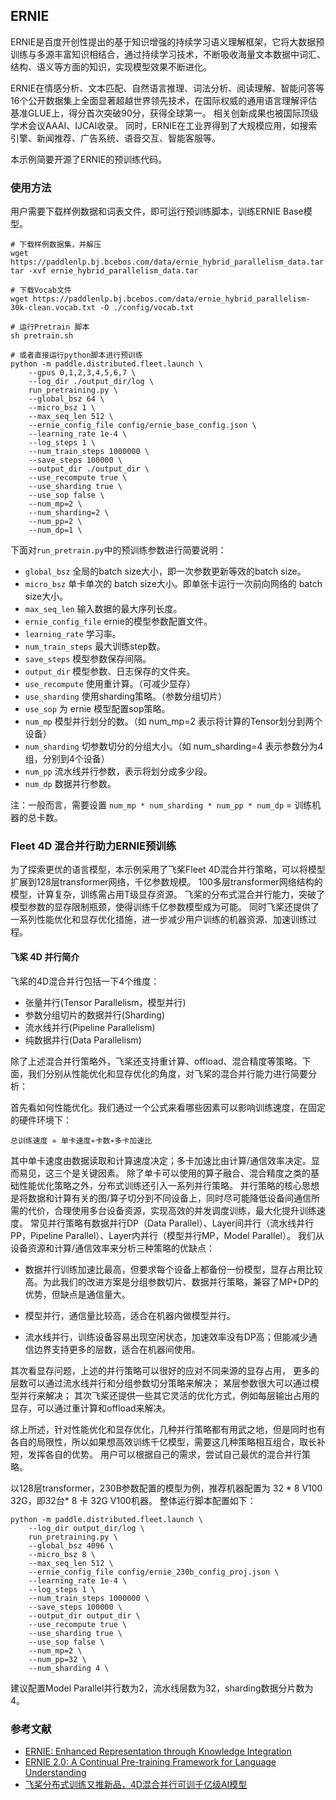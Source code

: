 ## ERNIE

ERNIE是百度开创性提出的基于知识增强的持续学习语义理解框架，它将大数据预训练与多源丰富知识相结合，通过持续学习技术，不断吸收海量文本数据中词汇、结构、语义等方面的知识，实现模型效果不断进化。

ERNIE在情感分析、文本匹配、自然语言推理、词法分析、阅读理解、智能问答等16个公开数据集上全面显著超越世界领先技术，在国际权威的通用语言理解评估基准GLUE上，得分首次突破90分，获得全球第一。
相关创新成果也被国际顶级学术会议AAAI、IJCAI收录。
同时，ERNIE在工业界得到了大规模应用，如搜索引擎、新闻推荐、广告系统、语音交互、智能客服等。

本示例简要开源了ERNIE的预训练代码。

### 使用方法

用户需要下载样例数据和词表文件，即可运行预训练脚本，训练ERNIE Base模型。
```shell
# 下载样例数据集，并解压
wget https://paddlenlp.bj.bcebos.com/data/ernie_hybrid_parallelism_data.tar
tar -xvf ernie_hybrid_parallelism_data.tar

# 下载Vocab文件
wget https://paddlenlp.bj.bcebos.com/data/ernie_hybrid_parallelism-30k-clean.vocab.txt -O ./config/vocab.txt

# 运行Pretrain 脚本
sh pretrain.sh

# 或者直接运行python脚本进行预训练
python -m paddle.distributed.fleet.launch \
    --gpus 0,1,2,3,4,5,6,7 \
    --log_dir ./output_dir/log \
    run_pretraining.py \
    --global_bsz 64 \
    --micro_bsz 1 \
    --max_seq_len 512 \
    --ernie_config_file config/ernie_base_config.json \
    --learning_rate 1e-4 \
    --log_steps 1 \
    --num_train_steps 1000000 \
    --save_steps 100000 \
    --output_dir ./output_dir \
    --use_recompute true \
    --use_sharding true \
    --use_sop false \
    --num_mp=2 \
    --num_sharding=2 \
    --num_pp=2 \
    --num_dp=1 \
```
下面对`run_pretrain.py`中的预训练参数进行简要说明：

- `global_bsz` 全局的batch size大小，即一次参数更新等效的batch size。
- `micro_bsz` 单卡单次的 batch size大小。即单张卡运行一次前向网络的 batch size大小。
- `max_seq_len` 输入数据的最大序列长度。
- `ernie_config_file` ernie的模型参数配置文件。
- `learning_rate` 学习率。
- `num_train_steps` 最大训练step数。
- `save_steps` 模型参数保存间隔。
- `output_dir` 模型参数、日志保存的文件夹。
- `use_recompute` 使用重计算。（可减少显存）
- `use_sharding` 使用sharding策略。（参数分组切片）
- `use_sop` 为 ernie 模型配置sop策略。
- `num_mp` 模型并行划分的数。（如 num_mp=2 表示将计算的Tensor划分到两个设备）
- `num_sharding` 切参数切分的分组大小。（如 num_sharding=4 表示参数分为4组，分别到4个设备）
- `num_pp` 流水线并行参数，表示将划分成多少段。
- `num_dp` 数据并行参数。

注：一般而言，需要设置 `num_mp * num_sharding * num_pp * num_dp` = 训练机器的总卡数。

### Fleet 4D 混合并行助力ERNIE预训练

为了探索更优的语言模型，本示例采用了飞桨Fleet 4D混合并行策略，可以将模型扩展到128层transformer网络，千亿参数规模。
100多层transformer网络结构的模型，计算复杂，训练需占用T级显存资源。
飞桨的分布式混合并行能力，突破了模型参数的显存限制瓶颈，使得训练千亿参数模型成为可能。
同时飞桨还提供了一系列性能优化和显存优化措施，进一步减少用户训练的机器资源、加速训练过程。

#### 飞桨 4D 并行简介

飞桨的4D混合并行包括一下4个维度：

- 张量并行(Tensor Parallelism，模型并行)
- 参数分组切片的数据并行(Sharding)
- 流水线并行(Pipeline Parallelism)
- 纯数据并行(Data Parallelism)

除了上述混合并行策略外，飞桨还支持重计算、offload、混合精度等策略。下面，我们分别从性能优化和显存优化的角度，对飞桨的混合并行能力进行简要分析：

首先看如何性能优化。我们通过一个公式来看哪些因素可以影响训练速度，在固定的硬件环境下：

```
总训练速度 ∝ 单卡速度∗卡数∗多卡加速比
```

其中单卡速度由数据读取和计算速度决定；多卡加速比由计算/通信效率决定。显而易见，这三个是关键因素。
除了单卡可以使用的算子融合、混合精度之类的基础性能优化策略之外，分布式训练还引入一系列并行策略。
并行策略的核心思想是将数据和计算有关的图/算子切分到不同设备上，同时尽可能降低设备间通信所需的代价，合理使用多台设备资源，实现高效的并发调度训练，最大化提升训练速度。
常见并行策略有数据并行DP（Data Parallel）、Layer间并行（流水线并行PP，Pipeline Parallel）、Layer内并行（模型并行MP，Model Parallel）。
我们从设备资源和计算/通信效率来分析三种策略的优缺点：

- 数据并行训练加速比最高，但要求每个设备上都备份一份模型，显存占用比较高。为此我们的改进方案是分组参数切片、数据并行策略，兼容了MP+DP的优势，但缺点是通信量大。

- 模型并行，通信量比较高，适合在机器内做模型并行。

- 流水线并行，训练设备容易出现空闲状态，加速效率没有DP高；但能减少通信边界支持更多的层数，适合在机器间使用。

其次看显存问题，上述的并行策略可以很好的应对不同来源的显存占用，
更多的层数可以通过流水线并行和分组参数切分策略来解决；
某层参数很大可以通过模型并行来解决；
其次飞桨还提供一些其它灵活的优化方式，例如每层输出占用的显存，可以通过重计算和offload来解决。

综上所述，针对性能优化和显存优化，几种并行策略都有用武之地，但是同时也有各自的局限性，所以如果想高效训练千亿模型，需要这几种策略相互组合，取长补短，发挥各自的优势。
用户可以根据自己的需求，尝试自己最优的混合并行策略。

以128层transformer，230B参数配置的模型为例，推荐机器配置为 32 * 8 V100 32G，即32台* 8 卡 32G V100机器。
整体运行脚本配置如下：
```shell
python -m paddle.distributed.fleet.launch \
    --log_dir output_dir/log \
    run_pretraining.py \
    --global_bsz 4096 \
    --micro_bsz 8 \
    --max_seq_len 512 \
    --ernie_config_file config/ernie_230b_config_proj.json \
    --learning_rate 1e-4 \
    --log_steps 1 \
    --num_train_steps 1000000 \
    --save_steps 100000 \
    --output_dir output_dir \
    --use_recompute true \
    --use_sharding true \
    --use_sop false \
    --num_mp=2 \
    --num_pp=32 \
    --num_sharding 4 \
```
建议配置Model Parallel并行数为2，流水线层数为32，sharding数据分片数为4。

### 参考文献
- [ERNIE: Enhanced Representation through Knowledge Integration](https://arxiv.org/pdf/1904.09223.pdf)
- [ERNIE 2.0: A Continual Pre-training Framework for Language Understanding](https://arxiv.org/pdf/1907.12412.pdf)
- [飞桨分布式训练又推新品，4D混合并行可训千亿级AI模型](https://baijiahao.baidu.com/s?id=1697085717806202673)

